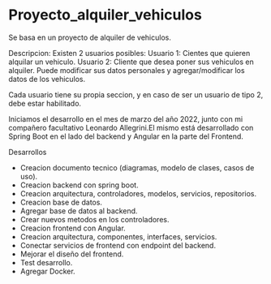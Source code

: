 # Proyecto_alquiler_vehiculos

Se basa en un proyecto de alquiler de vehiculos.

Descripcion: Existen 2 usuarios posibles:
  Usuario 1: Cientes que quieren alquilar un vehiculo.
  Usuario 2: Cliente que desea poner sus vehiculos en alquiler. Puede modificar sus datos personales y agregar/modificar los datos de los vehiculos.
  
Cada usuario tiene su propia seccion, y en caso de ser un usuario de tipo 2, debe estar habilitado.

Iniciamos el desarrollo en el mes de marzo del año 2022, junto con mi compañero facultativo Leonardo Allegrini.El mismo está desarrollado con Spring Boot en el lado del backend y Angular en la parte del Frontend. 


Desarrollos
  - Creacion documento tecnico (diagramas, modelo de clases, casos de uso).
  - Creacion backend con spring boot.
  - Creacion arquitectura, controladores, modelos, servicios, repositorios.
  - Creacion base de datos.
  - Agregar base de datos al backend.
  - Crear nuevos metodos en los controladores.
  - Creacion frontend con Angular.
  - Creacion arquitectura, componentes, interfaces, servicios.
  - Conectar servicios de frontend con endpoint del backend.
  - Mejorar el diseño del frontend.
  - Test desarrollo.
  - Agregar Docker.
  
  
